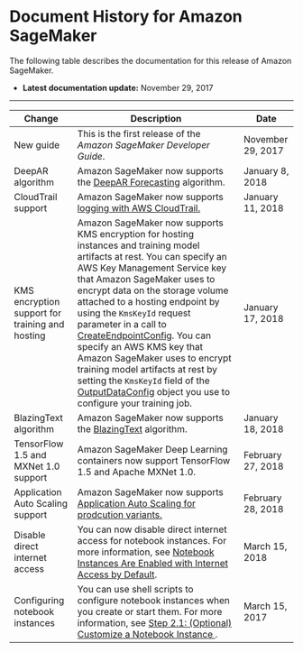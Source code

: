 # Document History for Amazon SageMaker<a name="doc-history"></a>

The following table describes the documentation for this release of Amazon SageMaker\.
+ **Latest documentation update:** November 29, 2017


****  

| Change | Description | Date | 
| --- | --- | --- | 
| New guide | This is the first release of the *Amazon SageMaker Developer Guide*\. | November 29, 2017 | 
| DeepAR algorithm | Amazon SageMaker now supports the [DeepAR Forecasting](deepar.md) algorithm\. | January 8, 2018 | 
| CloudTrail support | Amazon SageMaker now supports [logging with AWS CloudTrail\.](logging-using-cloudtrail.md) | January 11, 2018 | 
| KMS encryption support for training and hosting |  Amazon SageMaker now supports KMS encryption for hosting instances and training model artifacts at rest\. You can specify an AWS Key Management Service key that Amazon SageMaker uses to encrypt data on the storage volume attached to a hosting endpoint by using the `KmsKeyId` request parameter in a call to [CreateEndpointConfig](API_CreateEndpointConfig.md)\. You can specify an AWS KMS key that Amazon SageMaker uses to encrypt training model artifacts at rest by setting the `KmsKeyId` field of the [OutputDataConfig](API_OutputDataConfig.md) object you use to configure your training job\.  | January 17, 2018 | 
| BlazingText algorithm | Amazon SageMaker now supports the [BlazingText](blazingtext.md) algorithm\. | January 18, 2018 | 
| TensorFlow 1\.5 and MXNet 1\.0 support | Amazon SageMaker Deep Learning containers now support TensorFlow 1\.5 and Apache MXNet 1\.0\. | February 27, 2018 | 
| Application Auto Scaling support | Amazon SageMaker now supports [Application Auto Scaling for prodcution variants\.](endpoint-auto-scaling.md) | February 28, 2018 | 
| Disable direct internet access | You can now disable direct internet access for notebook instances\. For more information, see [Notebook Instances Are Enabled with Internet Access by Default](appendix-additional-considerations.md#appendix-notebook-and-internet-access)\. | March 15, 2018 | 
| Configuring notebook instances | You can use shell scripts to configure notebook instances when you create or start them\. For more information, see [Step 2\.1: \(Optional\) Customize a Notebook Instance ](notebook-lifecycle-config.md)\. | March 15, 2017 | 